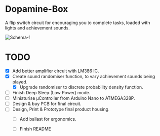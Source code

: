 # Dopamine-Box
 A flip switch circuit for encouraging you to complete tasks, loaded with lights and achievement sounds.
 
![Schema-1](https://user-images.githubusercontent.com/30498489/143792116-d8c3bf85-45dd-46d5-a239-992edfecd1a4.jpg)


# TODO
- [X] Add better amplifier circuit with LM386 IC.
- [x] Create sound randomiser function, to vary achievement sounds being played.
  - [x] Upgrade randomiser to discrete probability density function.
- [ ] Finish Deep Sleep (Low Power) mode.
- [ ] Miniaturise µController from Arduino Nano to ATMEGA328P.
- [ ] Design & buy PCB for final circuit.
- [ ] Design, Print & Prototype final product housing.
  - [ ] Add ballast for ergonomics.
  - [ ] Finish README 

